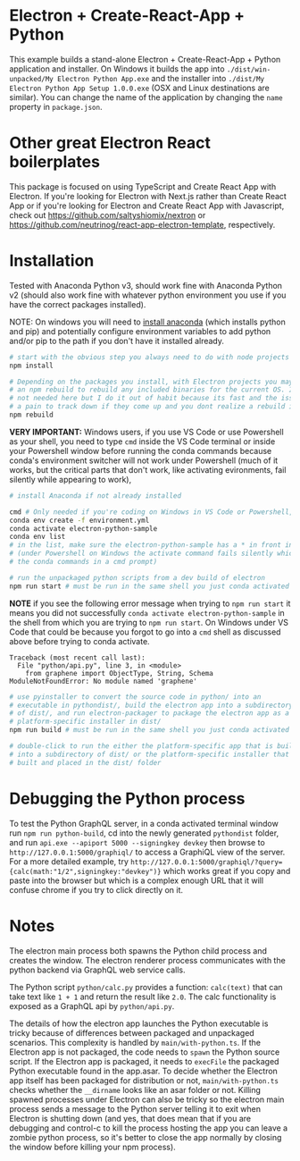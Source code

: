 # Electron + Create-React-App + Python

This example builds a stand-alone Electron + Create-React-App + Python application and installer. On Windows it builds the app into `./dist/win-unpacked/My Electron Python App.exe` and the installer into `./dist/My Electron Python App Setup 1.0.0.exe` (OSX and Linux destinations are similar). You can change the name of the application by changing the `name` property in `package.json`.

# Other great Electron React boilerplates

This package is focused on using TypeScript and Create React App with Electron. If you're looking for Electron with Next.js rather than Create React App or if you're looking for Electron and Create React App with Javascript, check out https://github.com/saltyshiomix/nextron or https://github.com/neutrinog/react-app-electron-template, respectively.

# Installation

Tested with Anaconda Python v3, should work fine with Anaconda Python v2 (should also work fine with whatever python environment you use if you have the correct packages installed).

NOTE: On windows you will need to [install anaconda](https://www.anaconda.com/download/) (which installs python and pip) and potentially configure environment variables to add python and/or pip to the path if you don't have it installed already.

```bash
# start with the obvious step you always need to do with node projects
npm install

# Depending on the packages you install, with Electron projects you may need to do 
# an npm rebuild to rebuild any included binaries for the current OS. It's probably
# not needed here but I do it out of habit because its fast and the issues can be
# a pain to track down if they come up and you dont realize a rebuild is needed
npm rebuild
```

**VERY IMPORTANT:** Windows users, if you use VS Code or use Powershell as your shell, you need to type `cmd` inside the VS Code terminal or inside your Powershell window before running the conda commands because conda's environment switcher will not work under Powershell (much of it works, but the critical parts that don't work, like activating evironments, fail silently while appearing to work),

```bash
# install Anaconda if not already installed

cmd # Only needed if you're coding on Windows in VS Code or Powershell, as discussed above
conda env create -f environment.yml
conda activate electron-python-sample
conda env list 
# in the list, make sure the electron-python-sample has a * in front indicating it is activated 
# (under Powershell on Windows the activate command fails silently which is why you needed to run 
# the conda commands in a cmd prompt)

# run the unpackaged python scripts from a dev build of electron
npm run start # must be run in the same shell you just conda activated
```

**NOTE** if you see the following error message when trying to `npm run start` it means you did not successfully `conda activate electron-python-sample` in the shell from which you are trying to `npm run start`. On Windows under VS Code that could be because you forgot to go into a `cmd` shell as discussed above before trying to conda activate.

```
Traceback (most recent call last):
  File "python/api.py", line 3, in <module>
    from graphene import ObjectType, String, Schema
ModuleNotFoundError: No module named 'graphene'
```

```bash
# use pyinstaller to convert the source code in python/ into an 
# executable in pythondist/, build the electron app into a subdirectory 
# of dist/, and run electron-packager to package the electron app as a 
# platform-specific installer in dist/
npm run build # must be run in the same shell you just conda activated

# double-click to run the either the platform-specific app that is built 
# into a subdirectory of dist/ or the platform-specific installer that is 
# built and placed in the dist/ folder
```

# Debugging the Python process

To test the Python GraphQL server, in a conda activated terminal window run `npm run python-build`, cd into the newly generated `pythondist` folder, and run `api.exe --apiport 5000 --signingkey devkey` then browse to `http://127.0.0.1:5000/graphiql/` to access a GraphiQL view of the server. For a more detailed example, try `http://127.0.0.1:5000/graphiql/?query={calc(math:"1/2",signingkey:"devkey")}` which works great if you copy and paste into the browser but which is a complex enough URL that it will confuse chrome if you try to click directly on it.

# Notes

The electron main process both spawns the Python child process and creates the window. The electron renderer process communicates with the python backend via GraphQL web service calls.

The Python script `python/calc.py` provides a function: `calc(text)` that can take text like `1 + 1` and return the result like `2.0`. The calc functionality is exposed as a GraphQL api by `python/api.py`.

The details of how the electron app launches the Python executable is tricky because of differences between packaged and unpackaged scenarios. This complexity is handled by `main/with-python.ts`. If the Electron app is not packaged, the code needs to `spawn` the Python source script. If the Electron app is packaged, it needs to `execFile` the packaged Python executable found in the app.asar. To decide whether the Electron app itself has been packaged for distribution or not, `main/with-python.ts` checks whether the `__dirname` looks like an asar folder or not. Killing spawned processes under Electron can also be tricky so the electron main process sends a message to the Python server telling it to exit when Electron is shutting down (and yes, that does mean that if you are debugging and control-c to kill the process hosting the app you can leave a zombie python process, so it's better to close the app normally by closing the window before killing your npm process).

